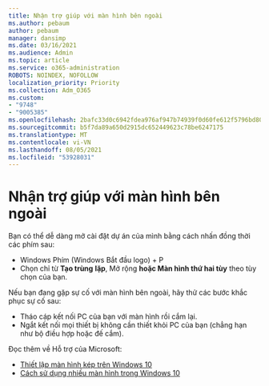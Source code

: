 ```yaml
---
title: Nhận trợ giúp với màn hình bên ngoài
ms.author: pebaum
author: pebaum
manager: dansimp
ms.date: 03/16/2021
ms.audience: Admin
ms.topic: article
ms.service: o365-administration
ROBOTS: NOINDEX, NOFOLLOW
localization_priority: Priority
ms.collection: Adm_O365
ms.custom:
- "9748"
- "9005385"
ms.openlocfilehash: 2bafc33d0c6942fdea976af947b74939f0d60fe612f5796bd80e2ed8fce8b2e1
ms.sourcegitcommit: b5f7da89a650d2915dc652449623c78be6247175
ms.translationtype: MT
ms.contentlocale: vi-VN
ms.lasthandoff: 08/05/2021
ms.locfileid: "53928031"
---
```

# <a name="get-help-with-external-monitors"></a>Nhận trợ giúp với màn hình bên ngoài

Bạn có thể dễ dàng mở cài đặt dự án của mình bằng cách nhấn đồng thời các phím sau:

- Windows Phím (Windows Bắt đầu logo) + P
- Chọn chỉ từ **Tạo trùng** **lặp**, Mở rộng **hoặc Màn hình thứ hai tùy** theo tùy chọn của bạn.

Nếu bạn đang gặp sự cố với màn hình bên ngoài, hãy thử các bước khắc phục sự cố sau:

- Tháo cáp kết nối PC của bạn với màn hình rồi cắm lại.
- Ngắt kết nối mọi thiết bị không cần thiết khỏi PC của bạn (chẳng hạn như bộ điều hợp hoặc đế cắm).

Đọc thêm về Hỗ trợ của Microsoft:

- [Thiết lập màn hình kép trên Windows 10](https://support.microsoft.com/windows/set-up-dual-monitors-on-windows-10-3d5c15dc-cc63-d850-aeb6-b41778147554)
- [Cách sử dụng nhiều màn hình trong Windows 10](https://support.microsoft.com/windows/how-to-use-multiple-monitors-in-windows-10-329c6962-5a4d-b481-7baa-bec9671f728a)

